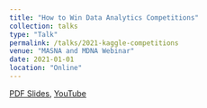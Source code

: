 ```yaml
---
title: "How to Win Data Analytics Competitions"
collection: talks
type: "Talk"
permalink: /talks/2021-kaggle-competitions
venue: "MASNA and MDNA Webinar"
date: 2021-01-01
location: "Online"
---
```


[PDF Slides](https://artvolgin.github.io/files/how_to_win_kaggle_hse_masna.pdf), [YouTube](https://www.youtube.com/watch?v=HLJaMcG0Vew)
